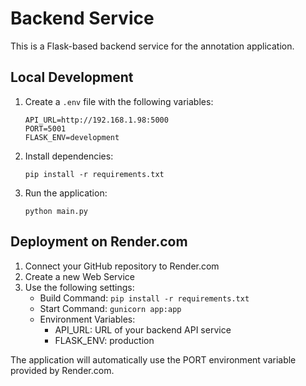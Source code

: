 # Backend Service

This is a Flask-based backend service for the annotation application.

## Local Development

1. Create a `.env` file with the following variables:
   ```
   API_URL=http://192.168.1.98:5000
   PORT=5001
   FLASK_ENV=development
   ```

2. Install dependencies:
   ```
   pip install -r requirements.txt
   ```

3. Run the application:
   ```
   python main.py
   ```

## Deployment on Render.com

1. Connect your GitHub repository to Render.com
2. Create a new Web Service
3. Use the following settings:
   - Build Command: `pip install -r requirements.txt`
   - Start Command: `gunicorn app:app`
   - Environment Variables:
     - API_URL: URL of your backend API service
     - FLASK_ENV: production

The application will automatically use the PORT environment variable provided by Render.com.
